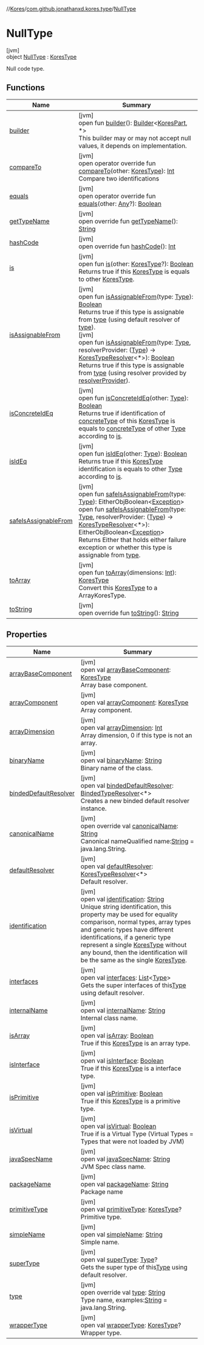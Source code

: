 //[Kores](../../../index.md)/[com.github.jonathanxd.kores.type](../index.md)/[NullType](index.md)

# NullType

[jvm]\
object [NullType](index.md) : [KoresType](../-kores-type/index.md)

Null code type.

## Functions

| Name | Summary |
|---|---|
| [builder](../../com.github.jonathanxd.kores/-kores-part/builder.md) | [jvm]<br>open fun [builder](../../com.github.jonathanxd.kores/-kores-part/builder.md)(): [Builder](../../com.github.jonathanxd.kores.builder/-builder/index.md)<[KoresPart](../../com.github.jonathanxd.kores/-kores-part/index.md), *><br>This builder may or may not accept null values, it depends on implementation. |
| [compareTo](../-kores-type/compare-to.md) | [jvm]<br>open operator override fun [compareTo](../-kores-type/compare-to.md)(other: [KoresType](../-kores-type/index.md)): [Int](https://kotlinlang.org/api/latest/jvm/stdlib/kotlin/-int/index.html)<br>Compare two identifications |
| [equals](equals.md) | [jvm]<br>open operator override fun [equals](equals.md)(other: [Any](https://kotlinlang.org/api/latest/jvm/stdlib/kotlin/-any/index.html)?): [Boolean](https://kotlinlang.org/api/latest/jvm/stdlib/kotlin/-boolean/index.html) |
| [getTypeName](../-kores-type/get-type-name.md) | [jvm]<br>open override fun [getTypeName](../-kores-type/get-type-name.md)(): [String](https://kotlinlang.org/api/latest/jvm/stdlib/kotlin/-string/index.html) |
| [hashCode](hash-code.md) | [jvm]<br>open override fun [hashCode](hash-code.md)(): [Int](https://kotlinlang.org/api/latest/jvm/stdlib/kotlin/-int/index.html) |
| [is](../-kores-type/is.md) | [jvm]<br>open fun [is](../-kores-type/is.md)(other: [KoresType](../-kores-type/index.md)?): [Boolean](https://kotlinlang.org/api/latest/jvm/stdlib/kotlin/-boolean/index.html)<br>Returns true if this [KoresType](../-kores-type/index.md) is equals to other [KoresType](../-kores-type/index.md). |
| [isAssignableFrom](../-kores-type/is-assignable-from.md) | [jvm]<br>open fun [isAssignableFrom](../-kores-type/is-assignable-from.md)(type: [Type](https://docs.oracle.com/javase/8/docs/api/java/lang/reflect/Type.html)): [Boolean](https://kotlinlang.org/api/latest/jvm/stdlib/kotlin/-boolean/index.html)<br>Returns true if this type is assignable from [type](../-kores-type/is-assignable-from.md) (using default resolver of [type](../-kores-type/is-assignable-from.md)).<br>[jvm]<br>open fun [isAssignableFrom](../-kores-type/is-assignable-from.md)(type: [Type](https://docs.oracle.com/javase/8/docs/api/java/lang/reflect/Type.html), resolverProvider: ([Type](https://docs.oracle.com/javase/8/docs/api/java/lang/reflect/Type.html)) -> [KoresTypeResolver](../-kores-type-resolver/index.md)<*>): [Boolean](https://kotlinlang.org/api/latest/jvm/stdlib/kotlin/-boolean/index.html)<br>Returns true if this type is assignable from [type](../-kores-type/is-assignable-from.md) (using resolver provided by [resolverProvider](../-kores-type/is-assignable-from.md)). |
| [isConcreteIdEq](../-kores-type/is-concrete-id-eq.md) | [jvm]<br>open fun [isConcreteIdEq](../-kores-type/is-concrete-id-eq.md)(other: [Type](https://docs.oracle.com/javase/8/docs/api/java/lang/reflect/Type.html)): [Boolean](https://kotlinlang.org/api/latest/jvm/stdlib/kotlin/-boolean/index.html)<br>Returns true if identification of [concreteType](../concrete-type.md) of this [KoresType](../-kores-type/index.md) is equals to [concreteType](../concrete-type.md) of other [Type](https://docs.oracle.com/javase/8/docs/api/java/lang/reflect/Type.html) according to [is](../-kores-type/is.md). |
| [isIdEq](../-kores-type/is-id-eq.md) | [jvm]<br>open fun [isIdEq](../-kores-type/is-id-eq.md)(other: [Type](https://docs.oracle.com/javase/8/docs/api/java/lang/reflect/Type.html)): [Boolean](https://kotlinlang.org/api/latest/jvm/stdlib/kotlin/-boolean/index.html)<br>Returns true if this [KoresType](../-kores-type/index.md) identification is equals to other [Type](https://docs.oracle.com/javase/8/docs/api/java/lang/reflect/Type.html) according to [is](../-kores-type/is.md). |
| [safeIsAssignableFrom](../-kores-type/safe-is-assignable-from.md) | [jvm]<br>open fun [safeIsAssignableFrom](../-kores-type/safe-is-assignable-from.md)(type: [Type](https://docs.oracle.com/javase/8/docs/api/java/lang/reflect/Type.html)): EitherObjBoolean<[Exception](https://kotlinlang.org/api/latest/jvm/stdlib/kotlin/-exception/index.html)><br>open fun [safeIsAssignableFrom](../-kores-type/safe-is-assignable-from.md)(type: [Type](https://docs.oracle.com/javase/8/docs/api/java/lang/reflect/Type.html), resolverProvider: ([Type](https://docs.oracle.com/javase/8/docs/api/java/lang/reflect/Type.html)) -> [KoresTypeResolver](../-kores-type-resolver/index.md)<*>): EitherObjBoolean<[Exception](https://kotlinlang.org/api/latest/jvm/stdlib/kotlin/-exception/index.html)><br>Returns Either that holds either failure exception or whether this type is assignable from [type](../-kores-type/safe-is-assignable-from.md). |
| [toArray](../-kores-type/to-array.md) | [jvm]<br>open fun [toArray](../-kores-type/to-array.md)(dimensions: [Int](https://kotlinlang.org/api/latest/jvm/stdlib/kotlin/-int/index.html)): [KoresType](../-kores-type/index.md)<br>Convert this [KoresType](../-kores-type/index.md) to a ArrayKoresType. |
| [toString](to-string.md) | [jvm]<br>open override fun [toString](to-string.md)(): [String](https://kotlinlang.org/api/latest/jvm/stdlib/kotlin/-string/index.html) |

## Properties

| Name | Summary |
|---|---|
| [arrayBaseComponent](index.md#1721748244%2FProperties%2F-1216412040) | [jvm]<br>open val [arrayBaseComponent](index.md#1721748244%2FProperties%2F-1216412040): [KoresType](../-kores-type/index.md)<br>Array base component. |
| [arrayComponent](index.md#-2121976349%2FProperties%2F-1216412040) | [jvm]<br>open val [arrayComponent](index.md#-2121976349%2FProperties%2F-1216412040): [KoresType](../-kores-type/index.md)<br>Array component. |
| [arrayDimension](index.md#-1527382630%2FProperties%2F-1216412040) | [jvm]<br>open val [arrayDimension](index.md#-1527382630%2FProperties%2F-1216412040): [Int](https://kotlinlang.org/api/latest/jvm/stdlib/kotlin/-int/index.html)<br>Array dimension, 0 if this type is not an array. |
| [binaryName](index.md#-262487973%2FProperties%2F-1216412040) | [jvm]<br>open val [binaryName](index.md#-262487973%2FProperties%2F-1216412040): [String](https://kotlinlang.org/api/latest/jvm/stdlib/kotlin/-string/index.html)<br>Binary name of the class. |
| [bindedDefaultResolver](index.md#985777768%2FProperties%2F-1216412040) | [jvm]<br>open val [bindedDefaultResolver](index.md#985777768%2FProperties%2F-1216412040): [BindedTypeResolver](../-binded-type-resolver/index.md)<*><br>Creates a new binded default resolver instance. |
| [canonicalName](canonical-name.md) | [jvm]<br>open override val [canonicalName](canonical-name.md): [String](https://kotlinlang.org/api/latest/jvm/stdlib/kotlin/-string/index.html)<br>Canonical nameQualified name:[String](https://kotlinlang.org/api/latest/jvm/stdlib/kotlin/-string/index.html) = java.lang.String. |
| [defaultResolver](index.md#-1528977108%2FProperties%2F-1216412040) | [jvm]<br>open val [defaultResolver](index.md#-1528977108%2FProperties%2F-1216412040): [KoresTypeResolver](../-kores-type-resolver/index.md)<*><br>Default resolver. |
| [identification](index.md#-1309259431%2FProperties%2F-1216412040) | [jvm]<br>open val [identification](index.md#-1309259431%2FProperties%2F-1216412040): [String](https://kotlinlang.org/api/latest/jvm/stdlib/kotlin/-string/index.html)<br>Unique string identification, this property may be used for equality comparison, normal types, array types and generic types have different identifications, if a generic type represent a single [KoresType](../-kores-type/index.md) without any bound, then the identification will be the same as the single [KoresType](../-kores-type/index.md). |
| [interfaces](index.md#986679277%2FProperties%2F-1216412040) | [jvm]<br>open val [interfaces](index.md#986679277%2FProperties%2F-1216412040): [List](https://kotlinlang.org/api/latest/jvm/stdlib/kotlin.collections/-list/index.html)<[Type](https://docs.oracle.com/javase/8/docs/api/java/lang/reflect/Type.html)><br>Gets the super interfaces of this[Type](https://docs.oracle.com/javase/8/docs/api/java/lang/reflect/Type.html) using default resolver. |
| [internalName](index.md#-1587731297%2FProperties%2F-1216412040) | [jvm]<br>open val [internalName](index.md#-1587731297%2FProperties%2F-1216412040): [String](https://kotlinlang.org/api/latest/jvm/stdlib/kotlin/-string/index.html)<br>Internal class name. |
| [isArray](index.md#973175364%2FProperties%2F-1216412040) | [jvm]<br>open val [isArray](index.md#973175364%2FProperties%2F-1216412040): [Boolean](https://kotlinlang.org/api/latest/jvm/stdlib/kotlin/-boolean/index.html)<br>True if this [KoresType](../-kores-type/index.md) is an array type. |
| [isInterface](index.md#-1214309532%2FProperties%2F-1216412040) | [jvm]<br>open val [isInterface](index.md#-1214309532%2FProperties%2F-1216412040): [Boolean](https://kotlinlang.org/api/latest/jvm/stdlib/kotlin/-boolean/index.html)<br>True if this [KoresType](../-kores-type/index.md) is a interface type. |
| [isPrimitive](index.md#736680822%2FProperties%2F-1216412040) | [jvm]<br>open val [isPrimitive](index.md#736680822%2FProperties%2F-1216412040): [Boolean](https://kotlinlang.org/api/latest/jvm/stdlib/kotlin/-boolean/index.html)<br>True if this [KoresType](../-kores-type/index.md) is a primitive type. |
| [isVirtual](index.md#331114962%2FProperties%2F-1216412040) | [jvm]<br>open val [isVirtual](index.md#331114962%2FProperties%2F-1216412040): [Boolean](https://kotlinlang.org/api/latest/jvm/stdlib/kotlin/-boolean/index.html)<br>True if is a Virtual Type (Virtual Types = Types that were not loaded by JVM) |
| [javaSpecName](index.md#-942449057%2FProperties%2F-1216412040) | [jvm]<br>open val [javaSpecName](index.md#-942449057%2FProperties%2F-1216412040): [String](https://kotlinlang.org/api/latest/jvm/stdlib/kotlin/-string/index.html)<br>JVM Spec class name. |
| [packageName](index.md#-923518750%2FProperties%2F-1216412040) | [jvm]<br>open val [packageName](index.md#-923518750%2FProperties%2F-1216412040): [String](https://kotlinlang.org/api/latest/jvm/stdlib/kotlin/-string/index.html)<br>Package name |
| [primitiveType](index.md#-1812502382%2FProperties%2F-1216412040) | [jvm]<br>open val [primitiveType](index.md#-1812502382%2FProperties%2F-1216412040): [KoresType](../-kores-type/index.md)?<br>Primitive type. |
| [simpleName](index.md#-1228315574%2FProperties%2F-1216412040) | [jvm]<br>open val [simpleName](index.md#-1228315574%2FProperties%2F-1216412040): [String](https://kotlinlang.org/api/latest/jvm/stdlib/kotlin/-string/index.html)<br>Simple name. |
| [superType](index.md#-603772546%2FProperties%2F-1216412040) | [jvm]<br>open val [superType](index.md#-603772546%2FProperties%2F-1216412040): [Type](https://docs.oracle.com/javase/8/docs/api/java/lang/reflect/Type.html)?<br>Gets the super type of this[Type](https://docs.oracle.com/javase/8/docs/api/java/lang/reflect/Type.html) using default resolver. |
| [type](type.md) | [jvm]<br>open override val [type](type.md): [String](https://kotlinlang.org/api/latest/jvm/stdlib/kotlin/-string/index.html)<br>Type name, examples:[String](https://kotlinlang.org/api/latest/jvm/stdlib/kotlin/-string/index.html) = java.lang.String. |
| [wrapperType](index.md#-683883034%2FProperties%2F-1216412040) | [jvm]<br>open val [wrapperType](index.md#-683883034%2FProperties%2F-1216412040): [KoresType](../-kores-type/index.md)?<br>Wrapper type. |
